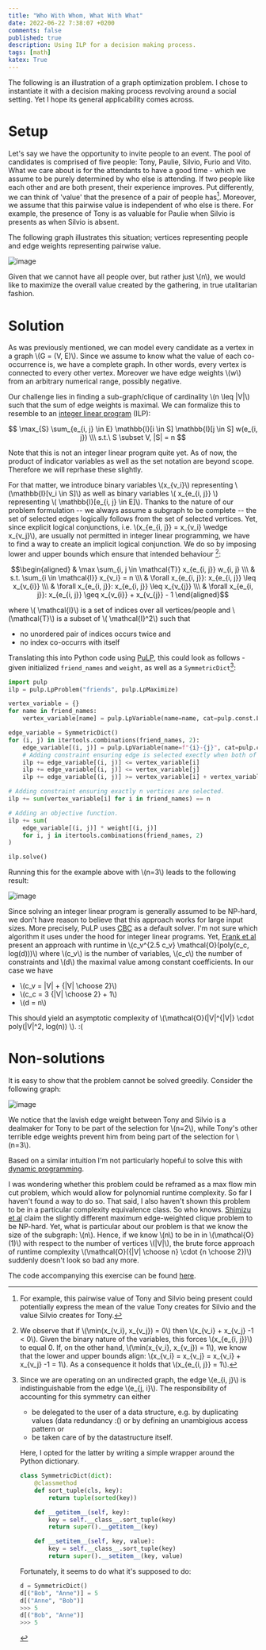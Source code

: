 ```yaml
---
title: "Who With Whom, What With What"
date: 2022-06-22 7:38:07 +0200
comments: false
published: true
description: Using ILP for a decision making process.
tags: [math]
katex: True
---
```


The following is an illustration of a graph optimization problem. I chose to instantiate it with a decision making process
revolving around a social setting. Yet I hope its general applicability comes across.

# Setup
Let's say we have the opportunity to invite people to an event. The pool of candidates is comprised of five people: Tony, Paulie, Silvio, Furio and Vito. What we care about is for the attendants to have a good time - which we assume to be purely determined by who else is attending. If two people like each other and are both present, their experience improves. Put differently, we can think of 'value' that the presence of a pair of people has[^0]. Moreover, we assume that this pairwise value is independent of who else is there. For example, the presence of Tony is as valuable for Paulie when Silvio is presents as when Silvio is absent.

The following graph illustrates this situation; vertices representing people and edge weights representing pairwise value.

![image](/imgs/friends/friends.gv.png)

Given that we cannot have all people over, but rather just \\(n\\), we would like to maximize the overall value created by the gathering, in true utalitarian fashion.

# Solution
As was previously mentioned, we can model every candidate as a vertex in a graph \\(G = (V, E)\\). Since we assume to know what the value of each co-occurrence is, we have a complete graph. In other words, every vertex is connected to every other vertex. Moreover we have edge weights \\(w\\) from an arbitrary numerical range, possibly negative.

Our challenge lies in finding a sub-graph/clique of cardinality \\(n \leq |V|\\) such that the sum of edge weights is maximal. We can formalize this to resemble to an [integer linear program](https://en.wikipedia.org/wiki/Integer_programming) (ILP):

$$
\max_{S} \sum_{e_{i, j} \in E} \mathbb{I}[i \in S] \mathbb{I}[j \in S] w(e_{i, j}) \\\
s.t.\ S \subset V, |S| = n
$$

Note that this is not an integer linear program quite yet. As of now, the product of indicator variables as well as the set notation are beyond scope. Therefore we will reprhase these slightly.

For that matter, we introduce binary variables \\(x_{v_i}\\) representing \\(\mathbb{I}[v_i \in S]\\) as well as binary variables \\( x_{e_{i, j}} \\) representing \\( \mathbb{I}[e_{i, j} \in E]\\). Thanks to the nature of our problem formulation -- we always assume a subgraph to be complete -- the set of selected edges logically follows from the set of selected vertices. Yet, since explicit logical conjunctions, i.e. \\(x_{e_{i, j}} = x_{v_i} \wedge x_{v_j}\\), are usually not permitted in integer linear programming, we have to find a way to create an implicit logical conjunction. We do so by imposing lower and upper bounds which ensure that intended behaviour [^1]:

$$\begin{aligned}
& \max \sum_{i, j \in \mathcal{T}} x_{e_{i, j}} w_{i, j} \\\
& s.t. \sum_{i \in \mathcal{I}} x_{v_i} = n \\\
& \forall x_{e_{i, j}}: x_{e_{i, j}} \leq x_{v_{i}} \\\
& \forall x_{e_{i, j}}: x_{e_{i, j}} \leq x_{v_{j}} \\\
& \forall x_{e_{i, j}}: x_{e_{i, j}} \geq x_{v_{i}} + x_{v_{j}} - 1 
\end{aligned}$$

where \\( \mathcal{I}\\) is a set of indices over all vertices/people and \\(\mathcal{T}\\) is a subset of \\( \mathcal{I}^2\\) such that
- no unordered pair of indices occurs twice and
- no index co-occurrs with itself



Translating this into Python code using [PuLP](https://coin-or.github.io/pulp/), this could look as follows - given initialized `friend_names` and `weight`, as well as a `SymmetricDict`[^2]:

```python
import pulp
ilp = pulp.LpProblem("friends", pulp.LpMaximize)

vertex_variable = {}
for name in friend_names:
    vertex_variable[name] = pulp.LpVariable(name=name, cat=pulp.const.LpBinary)

edge_variable = SymmetricDict()
for (i, j) in itertools.combinations(friend_names, 2):
    edge_variable[(i, j)] = pulp.LpVariable(name=f"{i}-{j}", cat=pulp.const.LpBinary)
	# Adding constraint ensuring edge is selected exectly when both of its vertices are selected.
    ilp += edge_variable[(i, j)] <= vertex_variable[i]
    ilp += edge_variable[(i, j)] <= vertex_variable[j]
	ilp += edge_variable[(i, j)] >= vertex_variable[i] + vertex_variable[j] - 1

# Adding constraint ensuring exactly n vertices are selected.
ilp += sum(vertex_variable[i] for i in friend_names) == n

# Adding an objective function.
ilp += sum(
    edge_variable[(i, j)] * weight[(i, j)]
    for i, j in itertools.combinations(friend_names, 2)
)

ilp.solve()
```

Running this for the example above with \\(n=3\\) leads to the following result:

![image](/imgs/friends/friends_selected.gv.png)

Since solving an integer linear program is generally assumed to be NP-hard, we don't have reason to believe that this approach works for large input sizes. More precisely, PuLP uses [CBC](https://github.com/coin-or/Cbc) as a default solver. I'm not sure which algorithm it uses under the hood for integer linear programs. Yet, [Frank et al](https://link.springer.com/article/10.1007/BF02579200) present an approach with runtime in \\(c_v^{2.5 c_v} \mathcal{O}(poly(c_c, log(d)))\\) where \\(c_v\\) is the number of variables, \\(c_c\\) the number of constraints and \\(d\\) the maximal value among constant coefficients. In our case we have
- \\(c_v = |V| + {|V| \choose 2}\\)
- \\(c_c = 3 {|V| \choose 2} + 1\\) 
- \\(d = n\\)

This should yield an asymptotic complexity of \\(\mathcal{O}(|V|^{|V|} \cdot poly(|V|^2, log(n)) \\). :(

# Non-solutions


It is easy to show that the problem cannot be solved greedily. Consider the following graph:

![image](/imgs/friends/counterexample.png)

We notice that the lavish edge weight between Tony and Silvio is a dealmaker for Tony to be part of the selection for \\(n=2\\), while Tony's other terrible edge weights prevent him from being part of the selection for \\(n=3\\).

Based on a similar intuition I'm not particularly hopeful to solve this with [dynamic programming](https://en.wikipedia.org/wiki/Dynamic_programming).

I was wondering whether this problem could be reframed as a max flow min cut problem, which would allow for polynomial runtime complexity. So far I haven't found a way to do so. That said, I also haven't shown this problem to be in a particular complexity equivalence class. So who knows. [Shimizu et al](https://arxiv.org/pdf/1810.10258.pdf) claim the slightly different maximum edge-weighted clique problem to be NP-hard. Yet, what is particular about our problem is that we know the size of the subgraph: \\(n\\). Hence, if we know \\(n\\) to be in in \\(\mathcal{O}(1)\\) with respect to the number of vertices \\(|V|\\), the brute force approach of runtime complexity \\(\mathcal{O}({|V| \choose n} \cdot {n \choose 2})\\) suddenly doesn't look so bad any more.

The code accompanying this exercise can be found [here](https://github.com/kklein/whowithwhom).

[^0]: For example, this pairwise value of Tony and Silvio being present could potentially express the mean of the value Tony creates for Silvio and the value Silvio creates for Tony.
[^1]: We observe that if \\(\min(x_{v_i}, x_{v_j}) = 0\\) then \\(x_{v_i} + x_{v_j} -1 < 0\\). Given the binary nature of the variables, this forces \\(x_{e_{i, j}}\\) to equal 0. If, on the other hand, \\(\min(x_{v_i}, x_{v_j}) = 1\\), we know that the lower and upper bounds align: \\(x_{v_i} =  x_{v_j} = x_{v_i} + x_{v_j} -1 = 1\\). As a consequence it holds that \\(x_{e_{i, j}} = 1\\).
[^2]: Since we are operating on an undirected graph, the edge \\(e_{i, j}\\) is indistinguishable from the edge \\(e_{j, i}\\). The responsibility of accounting for this symmetry can either
	* be delegated to the user of a data structure, e.g. by duplicating values (data redundancy :() or by defining an unambigious access pattern or
	* be taken care of by the datastructure itself.

	Here, I opted for the latter by writing a simple wrapper around the Python dictionary.
	```python
	class SymmetricDict(dict):
		@classmethod
		def sort_tuple(cls, key):
			return tuple(sorted(key))

		def __getitem__(self, key):
			key = self.__class__.sort_tuple(key)
			return super().__getitem__(key)

		def __setitem__(self, key, value):
			key = self.__class__.sort_tuple(key)
			return super().__setitem__(key, value)
	```

	Fortunately, it seems to do what it's supposed to do:
	```python
	d = SymmetricDict()
	d[("Bob", "Anne")] = 5
	d[("Anne", "Bob")]
	>>> 5
	d[("Bob", "Anne")]
	>>> 5
	```

[^4]: Modulo binary constraints.
